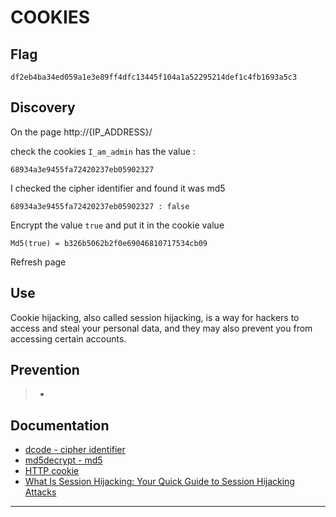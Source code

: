 # COOKIES

## Flag
```
df2eb4ba34ed059a1e3e89ff4dfc13445f104a1a52295214def1c4fb1693a5c3
```

## Discovery
On the page http://{IP_ADDRESS}/

check the cookies `I_am_admin` has the value : 

```
68934a3e9455fa72420237eb05902327
```

I checked the cipher identifier and found it was md5
```
68934a3e9455fa72420237eb05902327 : false
```
Encrypt the value `true` and put it in the cookie value
```
Md5(true) = b326b5062b2f0e69046810717534cb09
```
Refresh page
## Use
 Cookie hijacking, also called session hijacking, is a way for hackers to access and steal your personal data, and they may also prevent you from accessing certain accounts.

## Prevention
> - 

## Documentation
- [dcode - cipher identifier](https://www.dcode.fr/cipher-identifier)
- [md5decrypt - md5](https://md5decrypt.net/en/)
- [HTTP cookie](https://en.wikipedia.org/wiki/HTTP_cookie)
- [What Is Session Hijacking: Your Quick Guide to Session Hijacking Attacks](https://www.invicti.com/blog/web-security/session-hijacking/)
---
